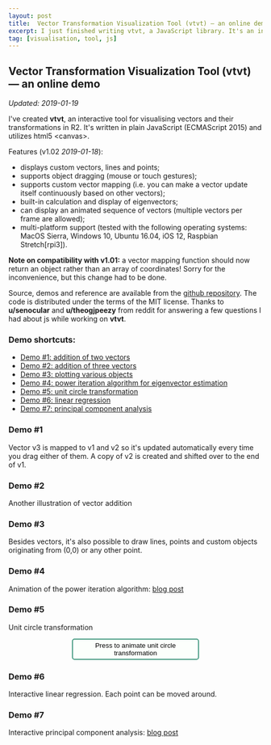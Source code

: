 ```yaml
---
layout: post
title:  Vector Transformation Visualization Tool (vtvt) — an online demo
excerpt: I just finished writing vtvt, a JavaScript library. It's an interactive tool for visualizing vectors and their transformations in R2
tag: [visualisation, tool, js]
---
```


## Vector Transformation Visualization Tool (vtvt) — an online demo

*Updated: 2019-01-19*

I've created **vtvt**, an interactive tool for visualising vectors and their transformations in R2. It's written in plain JavaScript (ECMAScript 2015) and utilizes html5 \<canvas\>. 

Features (v1.02 *2019-01-18*):
- displays custom vectors, lines and points;
- supports object dragging (mouse or touch gestures);
- supports custom vector mapping (i.e. you can make a vector update itself continuously based on other vectors);
- built-in calculation and display of eigenvectors;
- can display an animated sequence of vectors (multiple vectors per frame are allowed);
- multi-platform support (tested with the following operating systems: MacOS Sierra, Windows 10, Ubuntu 16.04, iOS 12, Raspbian Stretch[rpi3]).

**Note on compatibility with v1.01:** a vector mapping function should now return an object rather than an array of coordinates! Sorry for the inconvenience, but this change had to be done. 

Source, demos and reference are available from the [github repository](https://github.com/ex-punctis/vtvt). The code is distributed under the terms of the MIT license. Thanks to **u/senocular** and **u/theogjpeezy** from reddit for answering a few questions I had about js while working on **vtvt**.

### Demo shortcuts:

- [Demo #1: addition of two vectors](#demo-1)
- [Demo #2: addition of three vectors](#demo-2)
- [Demo #3: plotting various objects](#demo-3)
- [Demo #4: power iteration algorithm for eigenvector estimation](https://www.expunctis.com/2019/01/11/Linalg-power-iter.html#animation_trigger_3)
- [Demo #5: unit circle transformation](#demo-5)
- [Demo #6: linear regression](#demo-6)
- [Demo #7: principal component analysis](https://www.expunctis.com/2019/02/19/Covariance-linalg.html#vector_canvas_7)

### Demo #1
Vector v3 is mapped to v1 and v2 so it's updated automatically every time you drag either of them. A copy of v2 is created and shifted over to the end of v1.
<div class="canvas-wrapper">
	<canvas id='vector_canvas_1' class="canvas-wrapped"></canvas>
</div> 

### Demo #2
Another illustration of vector addition
<div class="canvas-wrapper">
	<canvas id='vector_canvas_2' class="canvas-wrapped"></canvas>
</div> 

### Demo #3
Besides vectors, it's also possible to draw lines, points and custom objects originating from (0,0) or any other point.
<div class="canvas-wrapper">
	<canvas id='vector_canvas_3' class="canvas-wrapped"></canvas>
</div> 

### Demo #4
Animation of the power iteration algorithm: [blog post](https://www.expunctis.com/2019/01/11/Linalg-power-iter.html#animation_trigger_3)

### Demo #5
Unit circle transformation

<p><button id='animation_trigger_5'>Press to animate unit circle transformation</button></p>
<div class="canvas-wrapper">
	<canvas id='vector_canvas_5' class="canvas-wrapped"></canvas>
</div> 

### Demo #6
Interactive linear regression. Each point can be moved around.

<div class="canvas-wrapper">
		<canvas id='vector_canvas_6' class="canvas-wrapped"></canvas>
</div> 

### Demo #7
Interactive principal component analysis: [blog post](https://www.expunctis.com/2019/02/19/Covariance-linalg.html#vector_canvas_7)


<script>
{% include vtvt.js %}
</script>

<style>

button {
	display: block;
	position: relative;
    margin-left:auto;
    margin-right:auto;
    width: 50%;
	background-color: #FCFFFC; 
	color: black; 
	border: 2px solid #449980; 
	border-radius: 5px; 
	padding: 4px 4px;

}
button:hover {
	background-color: #F9FFFA; 
}

button:focus {
  outline: none;
}

</style>

 <script>
	// *************************************************************************************************	 
	// Demo canvas #1

	// initialize the scene
	var scene1 = new vtvt({canvas_id: "vector_canvas_1", grid_res: 16, circle_rad: 0.5, show_matrix: false, show_eig: false});

	// add vector v1
	scene1.addVector({coords: [-2, -4], c: "190, 0, 190", draggable: true, kind: 'vector', label: "v1"});   
	
	// add vector v2 
	scene1.addVector({coords: [-1, 7], c: "0, 160, 190", draggable: true, kind: 'vector', label: "v2"});    

	// add copy of v2 with origin is mapped to v1
	scene1.addVector({coords: [-1, 7], c: "200,200,200", draggable: true, kind: 'vector', mapping: function(){ 
					return { mapX: scene1.vectors[1].coord_x,
										mapY: scene1.vectors[1].coord_y,
										mapXo: scene1.vectors[0].coord_x,
										mapYo: scene1.vectors[0].coord_y }; }  });    

	// add v3 = v1+v2
	scene1.addVector({c: "190,160,0", draggable: true, kind: 'vector', draggable: false, label: "v3=v1+v2", mapping: function(){ 
					return { mapX: scene1.vectors[0].coord_x + scene1.vectors[1].coord_x, 
										mapY: scene1.vectors[0].coord_y + scene1.vectors[1].coord_y }; }  });           

	// render
	scene1.render();

	// *************************************************************************************************	 
	// Demo canvas #2
        
	// initialize the scene
	var scene2 = new vtvt({canvas_id: "vector_canvas_2", grid_res: 16, circle_rad: 0.5, show_matrix: false, show_eig: false});

	// vector , can be dragged    
	scene2.addVector({coords: [-2, -4], c: "190, 160, 0", draggable: true, kind: 'vector', label: "v1"});   

	scene2.addVector({coords: [-1, 7], c: "0, 160, 190", draggable: true, kind: 'vector', label: "v2", mapping: function(){ 
					return {
							mapXo: scene2.vectors[0].coord_x, 
							mapYo: scene2.vectors[0].coord_y
					};
			}  });    
	
	scene2.addVector({coords: [6, 1], c: "190, 0, 190", draggable: true, kind: 'vector', label: "v3", mapping: function(){ 
					return {
							mapXo: scene2.vectors[0].coord_x + scene2.vectors[1].coord_x, 
							mapYo: scene2.vectors[0].coord_y + scene2.vectors[1].coord_y
					};
			}  });    
			
	scene2.addVector({c: "200,200,200", draggable: true, kind: 'vector', draggable: false, label: "     v1+v2+v3", mapping: function(){ 
					return {
							mapX: scene2.vectors[0].coord_x + scene2.vectors[1].coord_x + scene2.vectors[2].coord_x, 
							mapY: scene2.vectors[0].coord_y + scene2.vectors[1].coord_y + scene2.vectors[2].coord_y
					};
			}  });           
	
	// render
	scene2.render();


	// *************************************************************************************************	 
	// Demo canvas 3

	// initialize the scene
	var scene3 = new vtvt({canvas_id: "vector_canvas_3", grid_res: 16, circle_rad: 0.5, show_eig: false});

	// point only, cannot be dragged    
	scene3.addVector({coords: [-6, 1], c: "210, 20, 0", draggable: false, kind: 'point', draw_line: true, draw_arrow: false, label: "static point"});

	// line only, cannot be dragged
	scene3.addVector({coords: [-5, 2], c: "210, 100, 210", draggable: false, kind: 'line', label: "static line"});   

	// vector, cannot be dragged    
	scene3.addVector({coords: [-4, 4], c: "70, 50, 220", draggable: false, kind: 'vector', label: "static vector"}); 

	// stem + point, cannot be dragged
	scene3.addVector({coords: [-2, 5], c: "50, 220, 140", draggable: false, kind: 'custom', draw_arrow: false, draw_point: true, label: "static stem+point"}); 

	// vector + line, can be dragged    
	scene3.addVector({coords: [2, 5], c: "100, 150, 150", draggable: true, kind: 'custom', draw_line: true, label: "line+arrow"});   

	// line only, can be dragged    
	scene3.addVector({coords: [4, 4], c: "120, 200, 90", draggable: true, kind: 'line', draw_line: true, draw_arrow: false, label: "line"});

	// line and point, can be dragged    
	scene3.addVector({coords: [5, 3], c: "200, 100, 50", draggable: true, kind: 'custom', draw_line: true, draw_arrow: false, draw_point: true, label: "line+point"}); 

	// point only, can  be dragged    
	scene3.addVector({coords: [6, 1], c: "0, 100, 200", draggable: true, kind: 'point', label: "point"});

	//arrow, draggable
	scene3.addVector({coords: [5, -1], c: "255, 87, 51", draggable: true, kind: 'custom', draw_stem: false, label: "arrow"});    

	// a displaced vector, can be dragged    
	scene3.addVector({coords: [1, 4], origin: [-5,-5], c: "190, 160, 0", draggable: true, kind: 'vector', label: "displaced"});   

	// a displaced vector + line, can be dragged    
	scene3.addVector({coords: [5, -4], origin: [5, -4], c: "255, 10, 10", draggable: true, kind: 'custom', draw_line: true, label: "displaced line+arrow", mapping: function(){
			return {mapXo: scene3.vectors[9].coord_x + scene3.vectors[9].orig_x, mapYo: scene3.vectors[9].coord_y + scene3.vectors[9].orig_y}
	}});   

	// render
	scene3.render();	


	// *************************************************************************************************	 
	// Demo canvas #5
	// initialize the scene
	var scene5 = new vtvt({canvas_id: "vector_canvas_5", grid_res: 16, circle_rad: 0.5, show_eig: false, frame_duration: 50, anim_trigger_id: "animation_trigger_5"});

	// add columns of matrix T
	scene5.addVector({coords: [4, -1], c: "70, 70, 120", draggable: true,label: "t1"});
	scene5.addVector({coords: [-3, 5], c: "70, 120, 70", draggable: true, label: "t2"});
	
	// add transformed and original unit circle vectors
	for (var k = 0; k < 360; k=k+2) {            
			let cos = Math.cos(k * Math.PI / 180);
			let sin = Math.sin(k * Math.PI / 180);
			let vec_map = function() {
					let x = scene5.vectors[0].coord_x * cos + 
									scene5.vectors[1].coord_x * sin;
					let y = scene5.vectors[0].coord_y * cos + 
									scene5.vectors[1].coord_y * sin;
					return {mapX: x, mapY: y};
			}

			let colour = function() {
					let r = 150 + 100*cos; //(phase shift 0º)
					let g = 150 + 100*(-0.5*cos - 0.866*sin); //(phase shift 120º)
					let b = 150 + 100*(-0.5*cos + 0.866*sin); //(phase shift 240º)
			return `${Math.round(r)}, ${Math.round(g)}, ${Math.round(b)}`;
			}

			scene5.addVector({coords: [1, 1], c: colour(), kind: 'point', mapping: vec_map });
			scene5.addVector({coords: [Math.cos(k * Math.PI / 180), Math.sin(k * Math.PI / 180)], c: colour, selectable: false, kind: 'point' });

			scene5.addAnimationFrame([ 
					{coords: [1, 1], c: colour(), mapping: vec_map }, 
					{coords: [Math.cos(k * Math.PI / 180), Math.sin(k * Math.PI / 180)], c: colour, selectable: false}  ]);
	}

	// render
	scene5.render();
	

	// *************************************************************************************************	 
	// Demo canvas 6
	// Linear regression (OLS)
	
	// initialize the scene
	var scene_6 = new vtvt({canvas_id: "vector_canvas_6", grid_res: 16, circle_rad: 0.5, show_matrix: false, show_eig: false});

	// add points, can be dragged    
	scene_6.addVector({coords: [-7.1, -3],     c: "244, 95, 66", draggable: true, kind: 'point'});   
	scene_6.addVector({coords: [-5.3, -3.5],   c: "244, 185, 66", draggable: true, kind: 'point'});   
	scene_6.addVector({coords: [-3.2, -2.3],     c: "180, 200, 50", draggable: true, kind: 'point'});   
	scene_6.addVector({coords: [-1.8, -1.5],   c: "55, 215, 45", draggable: true, kind: 'point'});   
	scene_6.addVector({coords: [1.1, 0.4],     c: "66, 244, 206", draggable: true, kind: 'point'});   
	scene_6.addVector({coords: [3.6, 1.6],     c: "66, 161, 244", draggable: true, kind: 'point'});   
	scene_6.addVector({coords: [5.2, 2],       c: "134, 66, 244", draggable: true, kind: 'point'});   
	scene_6.addVector({coords: [7.7, 2.7],     c: "240, 66, 188", draggable: true, kind: 'point'});   

	// OLS parameter estimation
	let mapFunc = function() { 
			let sumX = 0, sumX2 = 0, sumY = 0, sumXY = 0;
			for (let i = 0; i<8; i++) {
					sumX    += scene_6.vectors[i].coord_x;
					sumX2   += scene_6.vectors[i].coord_x * scene_6.vectors[i].coord_x;
					sumY    += scene_6.vectors[i].coord_y;
					sumXY   += scene_6.vectors[i].coord_x * scene_6.vectors[i].coord_y;
			}
		
			return {
					mapXo: 0,
					mapYo: (sumY*sumX2 - sumX*sumXY)/(8*sumX2 - sumX*sumX),
					mapX: 1, 
					mapY: (8*sumXY - sumX*sumY)/(8*sumX2 - sumX*sumX)
			};
	} 

	// add regression line    
	scene_6.addVector({c: "70,70,70", kind: 'line', draggable: false, label: "", mapping: mapFunc });           
	
	// add projections onto regression line
	for (let k=0;k<8;k++) {
			let mapFunc = function() {
					return {mapX: 0,
									mapY: scene_6.vectors[8].orig_y + scene_6.vectors[k].coord_x*scene_6.vectors[8].coord_y/scene_6.vectors[8].coord_x - scene_6.vectors[k].coord_y,
									mapXo: scene_6.vectors[k].coord_x,
									mapYo: scene_6.vectors[k].coord_y }; }

			scene_6.addVector({kind: 'custom', draw_stem: true, draw_arrow: false, draggable: false, mapping: mapFunc });    
			// map line colour
			scene_6.vectors[9+k].line_col = scene_6.vectors[k].line_col;
	}

	// render
	scene_6.render();
	


</script>
